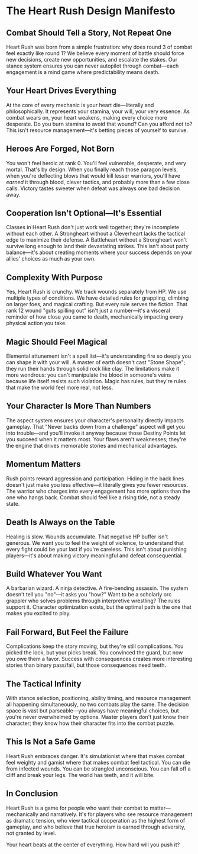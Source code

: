 # The Heart Rush Design Manifesto

## Combat Should Tell a Story, Not Repeat One

Heart Rush was born from a simple frustration: why does round 3 of combat feel exactly like round 1? We believe every moment of battle should force new decisions, create new opportunities, and escalate the stakes. Our stance system ensures you can never autopilot through combat—each engagement is a mind game where predictability means death.

## Your Heart Drives Everything

At the core of every mechanic is your heart die—literally and philosophically. It represents your stamina, your will, your very essence. As combat wears on, your heart weakens, making every choice more desperate. Do you burn stamina to avoid that wound? Can you afford not to? This isn't resource management—it's betting pieces of yourself to survive.

## Heroes Are Forged, Not Born

You won't feel heroic at rank 0. You'll feel vulnerable, desperate, and very mortal. That's by design. When you finally reach those paragon levels, when you're deflecting blows that would kill lesser warriors, you'll have _earned_ it through blood, clever tactics, and probably more than a few close calls. Victory tastes sweeter when defeat was always one bad decision away.

## Cooperation Isn't Optional—It's Essential

Classes in Heart Rush don't just work well together; they're incomplete without each other. A Strongheart without a Cleverheart lacks the tactical edge to maximize their defense. A Battleheart without a Strongheart won't survive long enough to land their devastating strikes. This isn't about party balance—it's about creating moments where your success depends on your allies' choices as much as your own.

## Complexity With Purpose

Yes, Heart Rush is crunchy. We track wounds separately from HP. We use multiple types of conditions. We have detailed rules for grappling, climbing on larger foes, and magical crafting. But every rule serves the fiction. That rank 12 wound "guts spilling out" isn't just a number—it's a visceral reminder of how close you came to death, mechanically impacting every physical action you take.

## Magic Should Feel Magical

Elemental attunement isn't a spell list—it's understanding fire so deeply you can shape it with your will. A master of earth doesn't cast "Stone Shape"; they run their hands through solid rock like clay. The limitations make it more wondrous: you can't manipulate the blood in someone's veins because life itself resists such violation. Magic has rules, but they're rules that make the world feel more real, not less.

## Your Character Is More Than Numbers

The aspect system ensures your character's personality directly impacts gameplay. That "Never backs down from a challenge" aspect will get you into trouble—and you'll invoke it anyway because those Destiny Points let you succeed when it matters most. Your flaws aren't weaknesses; they're the engine that drives memorable stories and mechanical advantages.

## Momentum Matters

Rush points reward aggression and participation. Hiding in the back lines doesn't just make you less effective—it literally gives you fewer resources. The warrior who charges into every engagement has more options than the one who hangs back. Combat should feel like a rising tide, not a steady state.

## Death Is Always on the Table

Healing is slow. Wounds accumulate. That negative HP buffer isn't generous. We want you to feel the weight of violence, to understand that every fight could be your last if you're careless. This isn't about punishing players—it's about making victory meaningful and defeat consequential.

## Build Whatever You Want

A barbarian wizard. A ninja detective. A fire-bending assassin. The system doesn't tell you "no"—it asks you "how?" Want to be a scholarly orc grappler who solves problems through interpretive wrestling? The rules support it. Character optimization exists, but the optimal path is the one that makes you excited to play.

## Fail Forward, But Feel the Failure

Complications keep the story moving, but they're still complications. You picked the lock, but your picks break. You convinced the guard, but now you owe them a favor. Success with consequences creates more interesting stories than binary pass/fail, but those consequences need teeth.

## The Tactical Infinity

With stance selection, positioning, ability timing, and resource management all happening simultaneously, no two combats play the same. The decision space is vast but parseable—you always have meaningful choices, but you're never overwhelmed by options. Master players don't just know their character; they know how their character fits into the combat puzzle.

## This Is Not a Safe Game

Heart Rush embraces danger. It's simulationist where that makes combat feel weighty and gamist where that makes combat feel tactical. You can die from infected wounds. You can be strangled unconscious. You can fall off a cliff and break your legs. The world has teeth, and it will bite.

## In Conclusion

Heart Rush is a game for people who want their combat to matter—mechanically and narratively. It's for players who see resource management as dramatic tension, who view tactical cooperation as the highest form of gameplay, and who believe that true heroism is earned through adversity, not granted by level.

Your heart beats at the center of everything. How hard will you push it?
